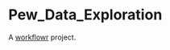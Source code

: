 # Pew_Data_Exploration

A [workflowr][] project.

[workflowr]: https://github.com/jdblischak/workflowr
